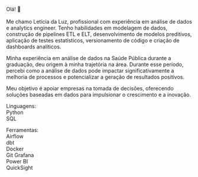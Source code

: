 Olá! 👋
<br><br> Me chamo Letícia da Luz, profissional com experiência em análise de dados e analytics engineer. Tenho habilidades em modelagem de dados, construção de pipelines ETL e ELT, desenvolvimento de modelos preditivos, aplicação de testes estatísticos, versionamento de código e criação de dashboards analíticos.  

Minha experiência em análise de dados na Saúde Pública durante a graduação, deu origem à minha trajetória na área. Durante esse período, percebi como a análise de dados pode impactar significativamente a melhoria de processos e potencializar a geração de resultados positivos.   

Meu objetivo é apoiar empresas na tomada de decisões, oferecendo soluções baseadas em dados para impulsionar o crescimento e a inovação.    

Linguagens:   
Python  
SQL

Ferramentas:  
Airflow  
dbt  
Docker    
Git 
Grafana  
Power BI      
QuickSight  

